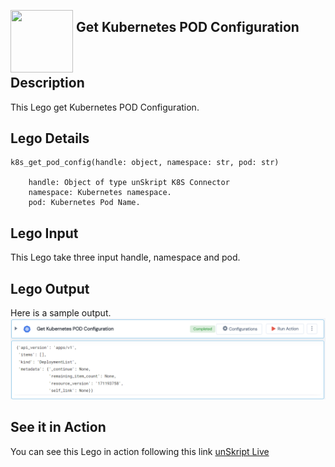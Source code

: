 [<img align="left" src="https://unskript.com/assets/favicon.png" width="100" height="100" style="padding-right: 5px">](https://unskript.com/assets/favicon.png) 
<h2>Get Kubernetes POD Configuration</h2>

<br>

## Description
This Lego get Kubernetes POD Configuration.


## Lego Details

    k8s_get_pod_config(handle: object, namespace: str, pod: str)

        handle: Object of type unSkript K8S Connector
        namespace: Kubernetes namespace.
        pod: Kubernetes Pod Name.

## Lego Input
This Lego take three input handle, namespace and pod.

## Lego Output
Here is a sample output.
<img src="./1.png">

## See it in Action

You can see this Lego in action following this link [unSkript Live](https://us.app.unskript.io)